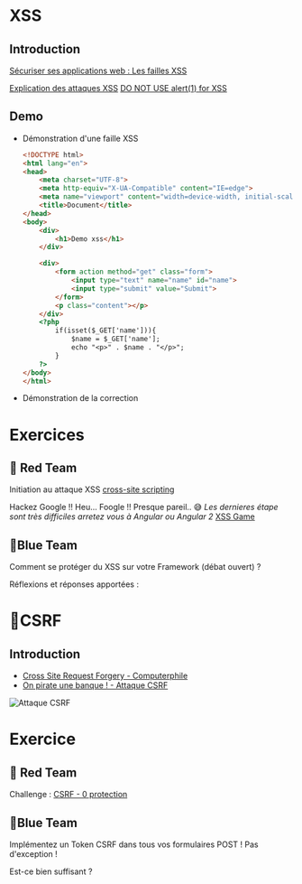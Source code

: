 # XSS 

## Introduction
[Sécuriser ses applications web : Les failles XSS](https://www.youtube.com/watch?v=fbw_nkSlNco)

[Explication des attaques XSS](https://www.youtube.com/watch?v=EoaDgUgS6QA)
[DO NOT USE alert(1) for XSS](https://www.youtube.com/watch?v=KHwVjzWei1c)


## Demo
- Démonstration d'une faille XSS
  ```html
  <!DOCTYPE html>
  <html lang="en">
  <head>
      <meta charset="UTF-8">
      <meta http-equiv="X-UA-Compatible" content="IE=edge">
      <meta name="viewport" content="width=device-width, initial-scale=1.0">
      <title>Document</title>
  </head>
  <body>
      <div>
          <h1>Demo xss</h1>
      </div>
  
      <div>
          <form action method="get" class="form">
              <input type="text" name="name" id="name">
              <input type="submit" value="Submit">
          </form>
          <p class="content"></p>
      </div>
      <?php 
          if(isset($_GET['name'])){
              $name = $_GET['name'];
              echo "<p>" . $name . "</p>";
          }
      ?>
  </body>
  </html>
  ```
- Démonstration de la correction 

# Exercices

## 🔴  Red Team


Initiation au attaque XSS [cross-site scripting](https://portswigger.net/web-security/cross-site-scripting)



Hackez Google !! Heu... Foogle !! Presque pareil.. :sweat_smile: *Les dernieres étape sont très difficiles arretez vous à Angular ou Angular 2*
[XSS Game](http://www.xssgame.com/)


## 🔵Blue Team

Comment se protéger du XSS sur votre Framework (débat ouvert) ? 

Réflexions et réponses apportées :




# 📧CSRF

## Introduction

- [Cross Site Request Forgery - Computerphile](https://www.youtube.com/watch?v=vRBihr41JTo)
- [On pirate une banque ! - Attaque CSRF](https://www.youtube.com/watch?v=pELVhNdWYS8)

![Attaque CSRF](https://github.com/user-attachments/assets/df4d7d63-c336-4997-b643-ed53968bb06a)


# Exercice

## 🔴 Red Team

Challenge : [CSRF - 0 protection](https://www.root-me.org/fr/Challenges/Web-Client/CSRF-0-protection)



## 🔵Blue Team

Implémentez un Token CSRF dans tous vos formulaires POST ! Pas d'exception !

Est-ce bien suffisant ? 


